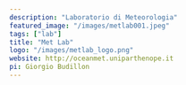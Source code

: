 ```yaml
---
description: "Laboratorio di Meteorologia"
featured_image: "/images/metlab001.jpeg"
tags: ["lab"]
title: "Met Lab"
logo: "/images/metlab_logo.png"
website: http://oceanmet.uniparthenope.it
pi: Giorgio Budillon
---
```



